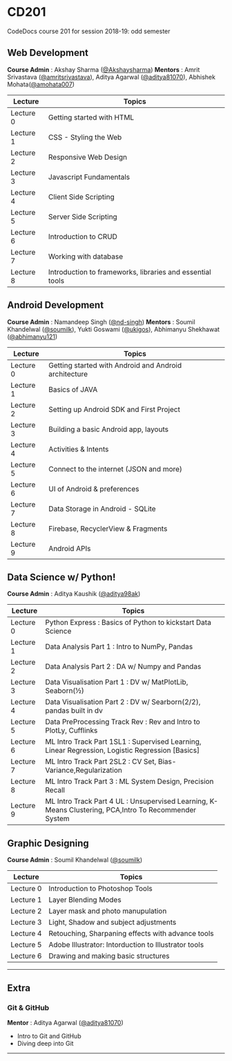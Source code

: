 

# CD201
CodeDocs course 201 for session 2018-19: odd semester

## Web Development
**Course Admin** : Akshay Sharma ([@Akshaysharma](https://github.com/akshaysharma2277)) 
**Mentors** : Amrit Srivastava ([@amritsrivastava](https://github.com/amritsrivastava)), Aditya Agarwal ([@aditya81070](https://github.com/aditya81070)), Abhishek Mohata([@amohata007](https://github.com/amohata007)) 

| Lecture | Topics | 
| ----- | ----- | 
| Lecture 0 | Getting started with HTML | 
| Lecture 1 | CSS - Styling the Web | 
| Lecture 2 | Responsive Web Design | 
| Lecture 3 | Javascript Fundamentals | 
| Lecture 4 | Client Side Scripting | 
| Lecture 5 | Server Side Scripting | 
| Lecture 6 | Introduction to CRUD | 
| Lecture 7 | Working with database |
| Lecture 8 | Introduction to frameworks, libraries and essential tools |

## Android Development
**Course Admin** : Namandeep Singh ([@nd-singh](https://github.com/nd-singh))
**Mentors** : Soumil Khandelwal ([@soumilk](https://github.com/soumilk)), Yukti Goswami ([@ukigos](https://github.com/ukigos)), Abhimanyu Shekhawat ([@abhimanyu121](https://github.com/abhimanyu121))

| Lecture | Topics | 
| ----- | ----- |
| Lecture 0 |Getting started with Android and Android architecture | 
| Lecture 1 | Basics of JAVA |
| Lecture 2 | Setting up Android SDK and First Project | 
| Lecture 3 | Building a basic Android app, layouts|
| Lecture 4 | Activities & Intents|
| Lecture 5 | Connect to the internet (JSON and more)|
| Lecture 6 | UI of Android & preferences |
| Lecture 7 | Data Storage in Android - SQLite |
| Lecture 8 | Firebase, RecyclerView & Fragments | 
| Lecture 9 | Android APIs  | 

## Data Science w/ Python!
**Course Admin** : Aditya Kaushik ([@aditya98ak](https://github.com/aditya98ak)) 

| Lecture | Topics | 
| ----- | ----- |
| Lecture 0 |Python Express : Basics of Python to kickstart Data Science| 
| Lecture 1 | Data Analysis Part 1 : Intro to NumPy, Pandas |
| Lecture 2 | Data Analysis Part 2 : DA w/ Numpy and Pandas | 
| Lecture 3 | Data Visualisation Part 1 : DV w/ MatPlotLib, Seaborn(½)| 
| Lecture 4 | Data Visualisation Part 2 : DV w/ Searborn(2/2), pandas built in dv |
| Lecture 5 | Data PreProcessing Track Rev : Rev and Intro to PlotLy, Cufflinks |
| Lecture 6 | ML Intro Track Part 1SL1 : Supervised Learning, Linear Regression, Logistic Regression [Basics] | 
| Lecture 7 |ML Intro Track Part 2SL2 : CV Set, Bias-Variance,Regularization| 
| Lecture 8 |ML Intro Track Part 3 : ML System Design, Precision Recall | 
| Lecture 9 |ML Intro Track Part 4 UL : Unsupervised Learning, K-Means Clustering, PCA,Intro To Recommender System| 

## Graphic Designing
**Course Admin** : Soumil Khandelwal ([@soumilk](https://github.com/soumilk))

| Lecture | Topics | 
| ----- | ----- |
| Lecture 0 |Introduction to Photoshop Tools| 
| Lecture 1 |Layer Blending Modes |
| Lecture 2 |Layer mask and photo manupulation | 
| Lecture 3 |Light, Shadow and subject adjustments| 
| Lecture 4 |Retouching, Sharpaning effects with advance tools|
| Lecture 5 |Adobe Illustrator: Intorduction to Illustrator tools|
| Lecture 6 |Drawing and making basic structures| 



-----

## Extra

### Git & GitHub 
**Mentor** : Aditya Agarwal ([@aditya81070](https://github.com/aditya81070))
- Intro to Git and GitHub 
- Diving deep into Git 

-----





